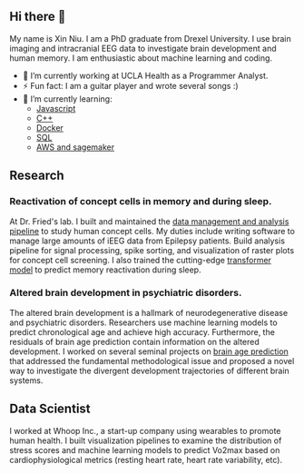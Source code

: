 ## Hi there 👋

My name is Xin Niu. I am a PhD graduate from Drexel University. I use brain imaging and intracranial EEG data to investigate brain development and human memory. I am enthusiastic about machine learning and coding.

- 🔭 I’m currently working at UCLA Health as a Programmer Analyst.
- ⚡ Fun fact: I am a guitar player and wrote several songs :)
- 🌱 I’m currently learning:
  - [Javascript](https://github.com/NxNiki/Udemy_JavaScript)
  - [C++](https://github.com/NxNiki/Cpp_Primer_Notes)
  - [Docker](https://github.com/NxNiki/docker_moshcourse)
  - [SQL](https://github.com/NxNiki/sql_moshcourse)
  - [AWS and sagemaker](https://github.com/NxNiki/udemy-aws-machine_learning)
  
## Research

### Reactivation of concept cells in memory and during sleep.

At Dr. Fried's lab. I built and maintained the [data management and analysis pipeline](https://github.com/NxNiki/nwbPipeline) to study human concept cells. My duties include writing software to manage large amounts of iEEG data from Epilepsy patients. Build analysis pipeline for signal processing, spike sorting, and visualization of raster plots for concept cell screening. I also trained the cutting-edge [transformer model](https://github.com/NxNiki/brain_decoding) to predict memory reactivation during sleep.

### Altered brain development in psychiatric disorders.

The altered brain development is a hallmark of neurodegenerative disease and psychiatric disorders. Researchers use machine learning models to predict chronological age and achieve high accuracy. Furthermore, the residuals of brain age prediction contain information on the altered development. I worked on several seminal projects on [brain age prediction](https://github.com/NxNiki/age_prediction_clean) that addressed the fundamental methodological issue and proposed a novel way to investigate the divergent development trajectories of different brain systems.


## Data Scientist

I worked at Whoop Inc., a start-up company using wearables to promote human health. I built visualization pipelines to examine the distribution of stress scores and machine learning models to predict Vo2max based on cardiophysiological metrics (resting heart rate, heart rate variability, etc).


<!--
**NxNiki/NxNiki** is a ✨ _special_ ✨ repository because its `README.md` (this file) appears on your GitHub profile.

Here are some ideas to get you started:

- 🔭 I’m currently working on ...
- 🌱 I’m currently learning ...
- 👯 I’m looking to collaborate on ...
- 🤔 I’m looking for help with ...
- 💬 Ask me about ...
- 📫 How to reach me: ...
- 😄 Pronouns: ...
- ⚡ Fun fact: ...
-->
